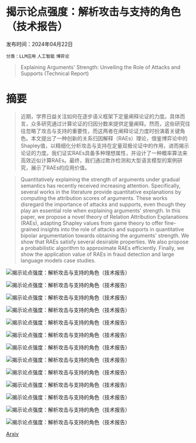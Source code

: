 # 揭示论点强度：解析攻击与支持的角色（技术报告）

发布时间：2024年04月22日

`分类：LLM应用` `人工智能` `博弈论`

> Explaining Arguments' Strength: Unveiling the Role of Attacks and Supports (Technical Report)

# 摘要

> 近期，学界日益关注如何在逐步语义框架下定量阐释论证的力度。具体而言，众多研究通过计算论证的归因分数来提供定量阐释。然而，这些研究往往忽略了攻击与支持的重要性，而这两者在阐释论证力度时扮演着关键角色。本文提出了一种创新的关系归因解释（RAEs）理论，借鉴博弈论中的Shapley值，以精细化分析攻击与支持在定量双极论证中的作用，进而揭示论证的力度。我们证实RAEs具备多种理想属性，并设计了一种概率算法来高效近似计算RAEs。最终，我们通过欺诈检测和大型语言模型的案例研究，展示了RAEs的应用价值。

> Quantitatively explaining the strength of arguments under gradual semantics has recently received increasing attention. Specifically, several works in the literature provide quantitative explanations by computing the attribution scores of arguments. These works disregard the importance of attacks and supports, even though they play an essential role when explaining arguments' strength. In this paper, we propose a novel theory of Relation Attribution Explanations (RAEs), adapting Shapley values from game theory to offer fine-grained insights into the role of attacks and supports in quantitative bipolar argumentation towards obtaining the arguments' strength. We show that RAEs satisfy several desirable properties. We also propose a probabilistic algorithm to approximate RAEs efficiently. Finally, we show the application value of RAEs in fraud detection and large language models case studies.

![揭示论点强度：解析攻击与支持的角色（技术报告）](../../../paper_images/2404.14304/image_intro.png)

![揭示论点强度：解析攻击与支持的角色（技术报告）](../../../paper_images/2404.14304/exp11.png)

![揭示论点强度：解析攻击与支持的角色（技术报告）](../../../paper_images/2404.14304/exp12.png)

![揭示论点强度：解析攻击与支持的角色（技术报告）](../../../paper_images/2404.14304/image_cyc.png)

![揭示论点强度：解析攻击与支持的角色（技术报告）](../../../paper_images/2404.14304/big1.png)

![揭示论点强度：解析攻击与支持的角色（技术报告）](../../../paper_images/2404.14304/big2.png)

![揭示论点强度：解析攻击与支持的角色（技术报告）](../../../paper_images/2404.14304/case2_1.png)

![揭示论点强度：解析攻击与支持的角色（技术报告）](../../../paper_images/2404.14304/case2_2.png)

![揭示论点强度：解析攻击与支持的角色（技术报告）](../../../paper_images/2404.14304/counter_cf_qua_quan.png)

![揭示论点强度：解析攻击与支持的角色（技术报告）](../../../paper_images/2404.14304/image_4.png)

![揭示论点强度：解析攻击与支持的角色（技术报告）](../../../paper_images/2404.14304/exp11.png)

![揭示论点强度：解析攻击与支持的角色（技术报告）](../../../paper_images/2404.14304/convergence.png)

![揭示论点强度：解析攻击与支持的角色（技术报告）](../../../paper_images/2404.14304/image_cyclic_expr.png)

[Arxiv](https://arxiv.org/abs/2404.14304)